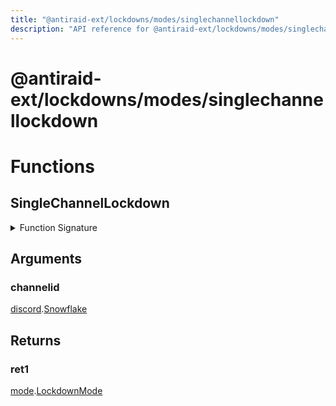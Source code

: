 ```yaml
---
title: "@antiraid-ext/lockdowns/modes/singlechannellockdown"
description: "API reference for @antiraid-ext/lockdowns/modes/singlechannellockdown"
---
```


<div id="@antiraid-ext/lockdowns/modes/singlechannellockdown"></div>

# @antiraid-ext/lockdowns/modes/singlechannellockdown

<div id="Functions"></div>

# Functions

<div id="SingleChannelLockdown"></div>

## SingleChannelLockdown

<details>
<summary>Function Signature</summary>

```luau
function SingleChannelLockdown(channelid: discord.Snowflake) -> mode.LockdownMode end
```

</details>

<div id="Arguments"></div>

## Arguments

<div id="channelid"></div>

### channelid

[discord](#module.discord).[Snowflake](#Snowflake)



<div id="Returns"></div>

## Returns

<div id="ret1"></div>

### ret1

[mode](#module.mode).[LockdownMode](#LockdownMode)